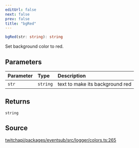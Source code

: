 ```yaml
---
editUrl: false
next: false
prev: false
title: "bgRed"
---
```


```ts
bgRed(str: string): string
```

Set background color to red.

## Parameters

| Parameter | Type | Description |
| :------ | :------ | :------ |
| `str` | `string` | text to make its background red |

## Returns

`string`

## Source

[twitchapi/packages/eventsub/src/logger/colors.ts:265](https://github.com/pablornc/twitchapi//blob/3baa008ac8be1133cbb9253985d5d4cd48b4e780/packages/eventsub/src/logger/colors.ts#L265)
